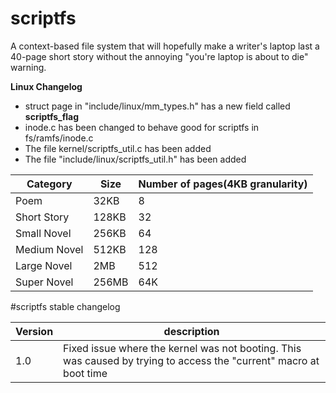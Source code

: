 # scriptfs
A context-based file system that will hopefully make a writer's laptop last a 40-page short story without the annoying "you're laptop is about to die" warning.

**Linux Changelog**

- struct page in "include/linux/mm_types.h" has a new field called **scriptfs_flag**
- inode.c has been changed to behave good for scriptfs in fs/ramfs/inode.c
- The file kernel/scriptfs_util.c has been added
- The file "include/linux/scriptfs_util.h" has been added

| Category  |Size   |Number of pages(4KB granularity)   |
|---|---|---|
| Poem  |32KB   |8   |
| Short Story  |128KB   |32   |
| Small Novel  |256KB   |64   |
| Medium Novel  | 512KB  | 128  |
| Large Novel  | 2MB  | 512  |
|Super Novel   | 256MB  | 64K  |

#scriptfs stable changelog

| Version  | description  |
|---|---|
| 1.0  | Fixed issue where the kernel was not booting. This was caused by trying to access the "current" macro at boot time  |